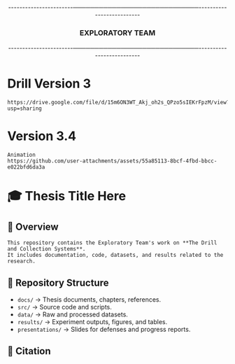 <p align="center">-----------------------─────────────────────────────--------------------------</p>
<h3 align="center">EXPLORATORY TEAM</h3>
<p align="center">-----------------------─────────────────────────────--------------------------</p>

# Drill Version 3 
    https://drive.google.com/file/d/15m6ON3WT_Akj_oh2s_QPzo5sIEKrFpzM/view?usp=sharing

# Version 3.4
    Animation
    https://github.com/user-attachments/assets/55a85113-8bcf-4fbd-bbcc-e022bfd6da3a
# 🎓 Thesis Title Here

## 📌 Overview
    This repository contains the Exploratory Team's work on **The Drill and Collection Systems**.  
    It includes documentation, code, datasets, and results related to the research.

## 📂 Repository Structure
- `docs/` → Thesis documents, chapters, references.
- `src/` → Source code and scripts.
- `data/` → Raw and processed datasets.
- `results/` → Experiment outputs, figures, and tables.
- `presentations/` → Slides for defenses and progress reports.

## 📖 Citation


